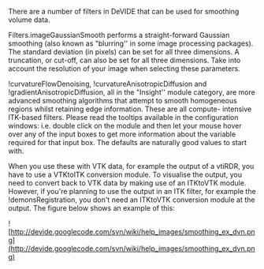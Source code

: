 There are a number of filters in DeVIDE that can be used for smoothing volume data.

Filters.imageGaussianSmooth performs a straight-forward Gaussian smoothing (also known as "blurring'' in some image processing packages). The standard deviation (in pixels) can be set for all three dimensions. A truncation, or cut-off, can also be set for all three dimensions. Take into account the resolution of your image when selecting these parameters.

!curvatureFlowDenoising, !curvatureAnisotropicDiffusion and !gradientAnisotropicDiffusion, all in the "Insight'' module category, are more advanced smoothing algorithms that attempt to smooth homogeneous regions whilst retaining edge information. These are all compute- intensive ITK-based filters. Please read the tooltips available in the configuration windows: i.e. double click on the module and then let your mouse hover over any of the input boxes to get more information about the variable required for that input box. The defaults are naturally good values to start with.

When you use these with VTK data, for example the output of a vtiRDR, you have to use a VTKtoITK conversion module. To visualise the output, you need to convert back to VTK data by making use of an ITKtoVTK module. However, if you're planning to use the output in an ITK filter, for example the !demonsRegistration, you don't need an ITKtoVTK conversion module at the output. The figure below shows an example of this:

![http://devide.googlecode.com/svn/wiki/help_images/smoothing_ex_dvn.png](http://devide.googlecode.com/svn/wiki/help_images/smoothing_ex_dvn.png)